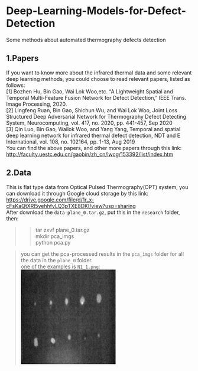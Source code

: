 # Deep-Learning-Models-for-Defect-Detection  
Some methods about automated thermography defects detection  
## 1.Papers  
If you want to know more about the infrared thermal data and some relevant deep learning methods, you could choose to read relevant papers, listed as follows:  
[1] Bozhen Hu, Bin Gao, Wai Lok Woo,etc. “A Lightweight Spatial and Temporal Multi-Feature Fusion Network for Defect Detection,” IEEE Trans. Image Processing, 2020.   
[2]  Lingfeng Ruan,  Bin Gao,  Shichun Wu,  and  Wai Lok Woo,  Joint Loss Structured Deep Adversarial Network for Thermography Defect Detecting System, Neurocomputing, vol. 417, no. 2020, pp. 441-457, Sep 2020  
[3] Qin Luo,  Bin Gao,  Wailok Woo,  and  Yang Yang,  Temporal and spatial deep learning network for infrared thermal defect detection, NDT and E International, vol. 108, no. 102164, pp. 1-13, Aug 2019  
You can find the above papers, and other more papers through this link:  http://faculty.uestc.edu.cn/gaobin/zh_cn/lwcg/153392/list/index.htm  
## 2.Data  
This is flat type data from Optical Pulsed Thermography(OPT) system, you can download it through Google cloud storage by this link:
https://drive.google.com/file/d/1r_x-cFsKaQtXRl5yehhfvLQ3pTXE8DKI/view?usp=sharing  
After download the `data-plane_0.tar.gz`, put this in the `research` folder, then:   
>>tar zxvf plane_0.tar.gz  
>>mkdir pca_imgs   
>>python pca.py  

>you can get the pca-processed results in the `pca_imgs` folder for all the data in the `plane_0` folder.  
one of the examples is `N1_1.png`:  
![](https://github.com/bozhenhhu/Deep-Learning-Models-for-Defect-Detection/blob/main/N1_1.png)


